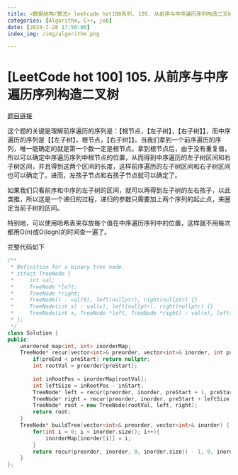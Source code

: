 ```yaml
---
title: <数据结构/算法> leetcode hot100系列. 105. 从前序与中序遍历序列构造二叉树
categories: [Algorithm, C++, job]
date: [2024-7-28 17:50:00]
index_img: /img/algorithm.png

---
```


# [LeetCode hot 100] 105. 从前序与中序遍历序列构造二叉树

[题目链接](https://leetcode.cn/problems/construct-binary-tree-from-preorder-and-inorder-traversal/description/?envType=study-plan-v2&envId=top-100-liked)

这个题的关键是理解前序遍历的序列是：【根节点，【左子树】，【右子树】】，而中序遍历的序列是【【左子树】，根节点，【右子树】】。当我们拿到一个前序遍历的序列，唯一能确定的就是第一个数一定是根节点。拿到根节点后，由于没有重复值，所以可以确定中序遍历序列中根节点的位置，从而得到中序遍历的左子树区间和右子树区间，并且得到这两个区间的长度，这样前序遍历的左子树区间和右子树区间也可以确定了。进而，左孩子节点和右孩子节点就可以确定了。

如果我们只看前序和中序的左子树的区间，就可以再得到左子树的左右孩子，以此类推，所以这是一个递归的过程，递归的参数只需要加上两个序列的起止点，来圈定当前子树的区间。

特别地，可以使用哈希表来存放每个值在中序遍历序列中的位置，这样就不用每次都用O(n)或O(logn)的时间查一遍了。

完整代码如下

```cpp
/**
 * Definition for a binary tree node.
 * struct TreeNode {
 *     int val;
 *     TreeNode *left;
 *     TreeNode *right;
 *     TreeNode() : val(0), left(nullptr), right(nullptr) {}
 *     TreeNode(int x) : val(x), left(nullptr), right(nullptr) {}
 *     TreeNode(int x, TreeNode *left, TreeNode *right) : val(x), left(left), right(right) {}
 * };
 */
class Solution {
public:
    unordered_map<int, int> inorderMap;
    TreeNode* recur(vector<int>& preorder, vector<int>& inorder, int preStart, int preEnd, int inStart, int inEnd){
        if(preEnd < preStart) return nullptr;
        int rootVal = preorder[preStart];
        
        int inRootPos = inorderMap[rootVal];
        int leftSize = inRootPos - inStart;
        TreeNode* left = recur(preorder, inorder, preStart + 1, preStart + leftSize, inStart, inRootPos - 1);
        TreeNode* right = recur(preorder, inorder, preStart + leftSize + 1, preEnd, inRootPos + 1, inEnd);
        TreeNode* root = new TreeNode(rootVal, left, right);
        return root;
    }
    TreeNode* buildTree(vector<int>& preorder, vector<int>& inorder) {
        for(int i = 0; i < inorder.size(); i++){
            inorderMap[inorder[i]] = i;
        }
        return recur(preorder, inorder, 0, inorder.size() - 1, 0, inorder.size() - 1);
    }
};
```

